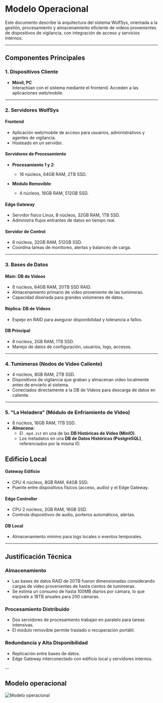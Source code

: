 # Modelo Operacional

Este documento describe la arquitectura del sistema WolfSys, orientada a la gestión, procesamiento y almacenamiento eficiente de videos provenientes de dispositivos de vigilancia, con integración de acceso y servicios internos.

---

## Componentes Principales

### 1. Dispositivos Cliente
- **Móvil, PC**  
  Interactúan con el sistema mediante el frontend. Acceden a las aplicaciones web/mobile.

---

### 2. Servidores WolfSys

#### Frontend
- Aplicación web/mobile de acceso para usuarios, administrativos y agentes de vigilancia.
- Hosteado en un servidor.

#### Servidores de Procesamiento
- **Procesamiento 1 y 2**: 
  - 16 núcleos, 64GB RAM, 2TB SSD.

- **Módulo Removible**:
  - 4 núcleos, 16GB RAM, 512GB SSD.

#### Edge Gateway
- Servidor físico Linux, 8 núcleos, 32GB RAM, 1TB SSD.
- Administra flujos entrantes de datos en tiempo real.

#### Servidor de Control
- 8 núcleos, 32GB RAM, 512GB SSD.
- Coordina tareas de monitoreo, alertas y balanceo de carga.

---

### 3. Bases de Datos

#### Main: DB de Videos
- 8 núcleos, 64GB RAM, 20TB SSD RAID.
- Almacenamiento primario de video proveniente de las tumimeras.
- Capacidad diseñada para grandes volúmenes de datos.

#### Réplica: DB de Videos
- Espejo en RAID para asegurar disponibilidad y tolerancia a fallos.

#### DB Principal
- 8 núcleos, 2GB RAM, 1TB SSD.
- Manejo de datos de configuración, usuarios, logs, accesos.


---

### 4. Tumimeras (Nodos de Video Caliente)
- 4 núcleos, 8GB RAM, 2TB SSD.
- Dispositivos de vigilancia que graban y almacenan video localmente antes de enviarlo al sistema.
- Conectados directamente a la DB de Videos para descarga de datos en caliente.

---

### 5. "La Heladera" (Módulo de Enfriamiento de Video)
- 8 núcleos, 16GB RAM, 1TB SSD.
-  **Almacena:**
   - El `.mp4.zst` en una de las **DB Históricas de Video (MinIO)**.
   - Los metadatos en una **DB de Datos Históricos (PostgreSQL)**, referenciados por la misma ID.


## Edificio Local

#### Gateway Edificio
- CPU 4 núcleos, 8GB RAM, 64GB SSD.
- Puente entre dispositivos físicos (acceso, audio) y el Edge Gateway.

#### Edge Controller
- CPU 2 núcleos, 2GB RAM, 16GB SSD.
- Controla dispositivos de audio, porteros automáticos, alertas.

#### DB Local
- Almacenamiento mínimo para logs locales o eventos temporales.

---

## Justificación Técnica

### Almacenamiento
- Las bases de datos RAID de 20TB fueron dimensionadas considerando cargas de video provenientes de hasta cientos de tumimeras.
- Se estima un consumo de hasta 100MB diarios por cámara, lo que equivale a 18TB anuales para 200 cámaras.

### Procesamiento Distribuido
- Dos servidores de procesamiento trabajan en paralelo para tareas intensivas.
- El módulo removible permite traslado o recuperación portátil.

### Redundancia y Alta Disponibilidad
- Replicación entre bases de datos.
- Edge Gateway interconectado con edificio local y servidores internos.

--

## Modelo operacional

![Modelo operacional](Diagramas/Exportados/Modelo-operacional.png)

